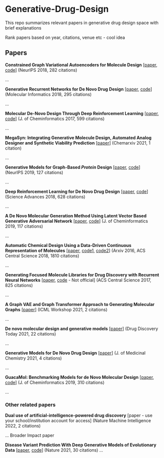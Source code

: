 # Generative-Drug-Design
This repo summarizes relevant papers in generative drug design space with brief explanations

Rank papers based on year, citations, venue etc - cool idea

## Papers

__Constrained Graph Variational Autoencoders for Molecule Design__ [[paper](https://arxiv.org/abs/1805.09076), [code](https://github.com/microsoft/constrained-graph-variational-autoencoder)] (NeurIPS 2018, 282 citations)

...

__Generative Recurrent Networks for De Novo Drug Design__ [[paper](https://www.ncbi.nlm.nih.gov/pmc/articles/PMC5836943/pdf/MINF-37-na.pdf), [code](https://github.com/topazape/LSTM_Chem)] (Molecular Informatics 2018, 295 citations)

...

__Molecular De-Novo Design Through Deep Reinforcement Learning__ [[paper](https://jcheminf.biomedcentral.com/track/pdf/10.1186/s13321-017-0235-x.pdf), [code](https://github.com/MarcusOlivecrona/REINVENT)] (J. of Cheminformatics 2017, 599 citations)

...

__MegaSyn: Integrating Generative Molecule Design, Automated Analog Designer and Synthetic Viability Prediction__ [[paper](https://chemrxiv.org/engage/api-gateway/chemrxiv/assets/orp/resource/item/61551803d1fc335b7cf8fd45/original/mega-syn-integrating-generative-molecule-design-automated-analog-designer-and-synthetic-viability-prediction.pdf)] (Chemarxiv 2021, 1 citation)

...

__Generative Models for Graph-Based *Protein* Design__ [[paper](https://www.mit.edu/~vgarg/GenerativeModelsForProteinDesign.pdf), [code](https://github.com/jingraham/neurips19-graph-protein-design)] (NeurIPS 2019, 127 citations)

...


__Deep Reinforcement Learning for De Novo Drug Design__ [[paper](https://arxiv.org/abs/1711.10907), [code](https://github.com/isayev/ReLeaSE)] (Science Advances 2018, 628 citations)

...

__A De Novo Molecular Generation Method Using Latent Vector Based Generative Adversarial Network__ [[paper](https://jcheminf.biomedcentral.com/track/pdf/10.1186/s13321-019-0397-9.pdf), [code](https://github.com/Dierme/latent-gan)] (J. of Cheminformatics 2019, 117 citations)

...

__Automatic Chemical Design Using a Data-Driven Continuous Representation of Molecules__ [[paper](https://arxiv.org/pdf/1610.02415.pdf), [code1](https://github.com/maxhodak/keras-molecules), [code2](https://github.com/aksub99/molecular-vae)] (Arxiv 2016, ACS Central Science 2018, 1810 citations)

...

__Generating Focused Molecule Libraries for Drug Discovery with
Recurrent Neural Networks__ [[paper](https://arxiv.org/pdf/1701.01329.pdf), [code](https://github.com/jaechanglim/molecule-generator) - Not official] (ACS Central Science 2017, 825 citations)

...

__A Graph VAE and Graph Transformer Approach to Generating Molecular Graphs__ [[paper](https://arxiv.org/pdf/2104.04345.pdf)] (ICML Workshop 2021, 2 citations)

 ...
 
 __De novo molecular design and generative models__ [[paper](https://www.sciencedirect.com/science/article/pii/S1359644621002531)] (Drug Discovery Today 2021, 22 citations)
 
 ...
 
 __Generative Models for De Novo Drug Design__ [[paper](https://pubs.acs.org/doi/10.1021/acs.jmedchem.1c00927)] (J. of Medicinal Chemistry 2021, 4 citations)
 
 ...
 
 __GuacaMol: Benchmarking Models for de Novo Molecular Design__ [[paper](https://pubs.acs.org/doi/10.1021/acs.jcim.8b00839), [code](https://github.com/BenevolentAI/guacamol)] (J. of Cheminformatics 2019, 310 citations)
 
 ...
 
 


### Other related papers

__Dual use of artificial-intelligence-powered drug discovery__ [paper - use your school/institution account for access] (Nature Machine Intelligence 2022, 2 citations)

... Broader Impact paper

__Disease Variant Prediction With Deep Generative Models of Evolutionary Data__ [[paper](https://www.nature.com/articles/s41586-021-04043-8), [code](https://github.com/OATML-Markslab/EVE)] (Nature 2021, 30 citations)
  ...
  
